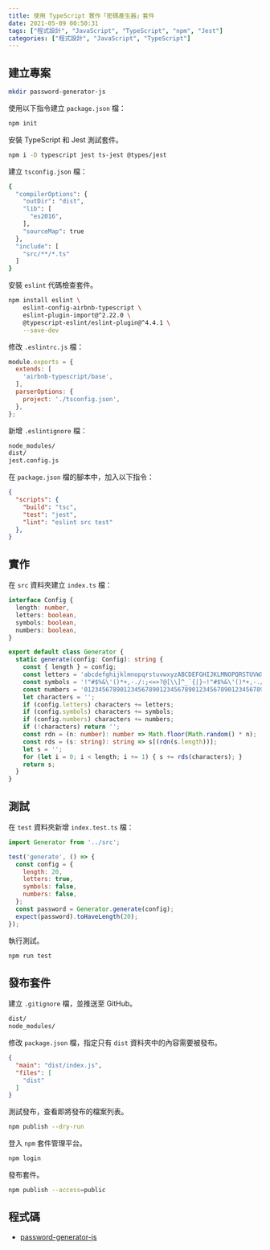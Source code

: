 ```yaml
---
title: 使用 TypeScript 實作「密碼產生器」套件
date: 2021-05-09 00:50:31
tags: ["程式設計", "JavaScript", "TypeScript", "npm", "Jest"]
categories: ["程式設計", "JavaScript", "TypeScript"]
---
```


## 建立專案

```bash
mkdir password-generator-js
```

使用以下指令建立 `package.json` 檔：

```bash
npm init
```

安裝 TypeScript 和 Jest 測試套件。

```bash
npm i -D typescript jest ts-jest @types/jest
```

建立 `tsconfig.json` 檔：

```bash
{
  "compilerOptions": {
    "outDir": "dist",
    "lib": [
      "es2016",
    ],
    "sourceMap": true
  },
  "include": [
    "src/**/*.ts"
  ]
}
```

安裝 `eslint` 代碼檢查套件。

```bash
npm install eslint \
    eslint-config-airbnb-typescript \
    eslint-plugin-import@^2.22.0 \
    @typescript-eslint/eslint-plugin@^4.4.1 \
    --save-dev
```

修改 `.eslintrc.js` 檔：

```js
module.exports = {
  extends: [
    'airbnb-typescript/base',
  ],
  parserOptions: {
    project: './tsconfig.json',
  },
};
```

新增 `.eslintignore` 檔：

```bash
node_modules/
dist/
jest.config.js
```

在 `package.json` 檔的腳本中，加入以下指令：

```json
{
  "scripts": {
    "build": "tsc",
    "test": "jest",
    "lint": "eslint src test"
  },
}
```

## 實作

在 `src` 資料夾建立 `index.ts` 檔：

```ts
interface Config {
  length: number,
  letters: boolean,
  symbols: boolean,
  numbers: boolean,
}

export default class Generator {
  static generate(config: Config): string {
    const { length } = config;
    const letters = 'abcdefghijklmnopqrstuvwxyzABCDEFGHIJKLMNOPQRSTUVWXYZ';
    const symbols = '!"#$%&\'()*+,-./:;<=>?@[\\]^_`{|}~!"#$%&\'()*+,-./:;<=>?@[\\]^_`{|}~';
    const numbers = '012345678901234567890123456789012345678901234567890123456789';
    let characters = '';
    if (config.letters) characters += letters;
    if (config.symbols) characters += symbols;
    if (config.numbers) characters += numbers;
    if (!characters) return '';
    const rdn = (n: number): number => Math.floor(Math.random() * n);
    const rds = (s: string): string => s[(rdn(s.length))];
    let s = '';
    for (let i = 0; i < length; i += 1) { s += rds(characters); }
    return s;
  }
}
```

## 測試

在 `test` 資料夾新增 `index.test.ts` 檔：

```js
import Generator from '../src';

test('generate', () => {
  const config = {
    length: 20,
    letters: true,
    symbols: false,
    numbers: false,
  };
  const password = Generator.generate(config);
  expect(password).toHaveLength(20);
});
```

執行測試。

```bash
npm run test 
```

## 發布套件

建立 `.gitignore` 檔，並推送至 GitHub。

```bash
dist/
node_modules/
```

修改 `package.json` 檔，指定只有 `dist` 資料夾中的內容需要被發布。

```json
{
  "main": "dist/index.js",
  "files": [
    "dist"
  ]
}
```

測試發布，查看即將發布的檔案列表。

```bash
npm publish --dry-run
```

登入 `npm` 套件管理平台。

```bash
npm login
```

發布套件。

```bash
npm publish --access=public
```

## 程式碼

- [password-generator-js](https://github.com/memochou1993/password-generator-js)

